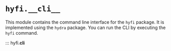 # `hyfi.__cli__`

This module contains the command line interface for the `hyfi` package. It is implemented using the `hydra` package. You can run the CLI by executing the `hyfi` command.

::: hyfi.__cli__
